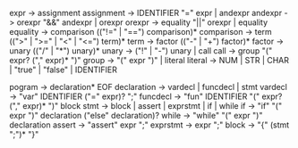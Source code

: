 expr -> assignment
assignment -> IDENTIFIER "=" expr | andexpr
andexpr -> orexpr "&&" andexpr | orexpr
orexpr -> equality "||" orexpr | equality
equality -> comparison (("!=" | "==") comparison)*
comparison -> term ((">" | ">=" | "<" | "<=") term)*
term -> factor (("-" | "+") factor)*
factor -> unary (("/" | "\*") unary)*
unary -> ("!" | "-") unary | call
call -> group "(" expr? ("," expr)* ")"
group -> "(" expr ")" | literal
literal -> NUM | STR | CHAR | "true" | "false" | IDENTIFIER

pogram -> declaration* EOF
declaration -> vardecl | funcdecl | stmt
vardecl -> "var" IDENTIFIER ("=" expr)? ";"
funcdecl -> "fun" IDENTIFIER "(" expr? ("," expr)* ")" block
stmt -> block | assert | exprstmt | if | while
if -> "if" "(" expr ")" declaration ("else" declaration)?
while -> "while" "(" expr ")" declaration
assert -> "assert" expr ";"
exprstmt -> expr ";"
block -> "{" (stmt ";")* "}"

